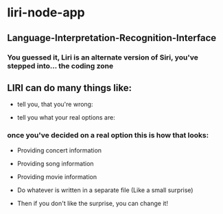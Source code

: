 # liri-node-app
## Language-Interpretation-Recognition-Interface

### You guessed it, Liri is an alternate version of Siri, you've stepped into... the coding zone

## LIRI can do many things like: 
 - tell you, that you're wrong:
 
 - tell you what your real options are:
 
 ### once you've decided on a real option this is how that looks:
 
 - Providing concert information
 
 - Providing song information
 
 - Providing movie information
 
 - Do whatever is written in a separate file (Like a small surprise)
 
 - Then if you don't like the surprise, you can change it!
 
 
